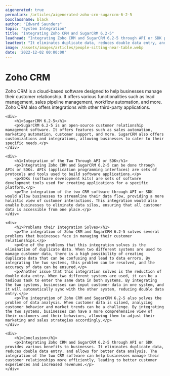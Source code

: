 ```yaml
---
aigenerated: true
permalink: /articles/aigenerated-zoho-crm-sugarcrm-6-2-5
boxclassname: black
author: "Edward Saunders"
topic: "System Integration"
title: "Integrating Zoho CRM and SugarCRM 6.2-5"
leadhead: "Integrating Zoho CRM and SugarCRM 6.2-5 through API or SDK provides various benefits to businesses"
leadtext: "It eliminates duplicate data, reduces double data entry, and allows for better data analysis. The integration of the two CRM software can help businesses manage their customer relationships more efficiently, leading to better customer experiences and increased revenues."
image: /assets/images/articles/people-sitting-near-table.webp
date: '2022-12-02 00:00:00'
---
```

<div class="arttext">	<div>
		<h1>Zoho CRM</h1>
		<p>Zoho CRM is a cloud-based software designed to help businesses manage their customer relationship. It offers various functionalities such as lead management, sales pipeline management, workflow automation, and more. Zoho CRM also offers integrations with other third-party applications.</p>
	</div>

	<div>
		<h1>SugarCRM 6.2-5</h1>
		<p>SugarCRM 6.2-5 is an open-source customer relationship management software. It offers features such as sales automation, marketing automation, customer support, and more. SugarCRM also offers customizations and integrations, allowing businesses to cater to their specific needs.</p>
	</div>

	<div>
		<h1>Integration of the Two Through API or SDK</h1>
		<p>Integrating Zoho CRM and SugarCRM 6.2-5 can be done through APIs or SDKs. APIs (application programming interfaces) are sets of protocols and tools used to build software applications.</p>
		<p>SDKs (software development kits) are sets of software development tools used for creating applications for a specific platform.</p>
		<p>The integration of the two CRM software through API or SDK would allow businesses to streamline their data flow, providing a more holistic view of customer interactions. This integration would also enable businesses to eliminate data silos, ensuring that all customer data is accessible from one place.</p>
	</div>

	<div>
		<h1>Problems their Integration Solves</h1>
		<p>The integration of Zoho CRM and SugarCRM 6.2-5 solves several problems that businesses face in managing their customer relationships.</p>
		<p>One of the problems that this integration solves is the elimination of duplicate data. When two different systems are used to manage customer data, there is a high possibility of creating duplicate data that can be confusing and lead to data errors. By integrating the two systems, this problem can be resolved, and the accuracy of data can be ensured.</p>
		<p>Another issue that this integration solves is the reduction of double data entry. When two different systems are used, it can be a tedious task to enter the same data in both systems. By integrating the two systems, businesses can input customer data in one system, and it will automatically sync with the other system, reducing double data entry.</p>
		<p>The integration of Zoho CRM and SugarCRM 6.2-5 also solves the problem of data analysis. When customer data is siloed, analyzing customer behavior and market trends can be a challenge. By integrating the two systems, businesses can have a more comprehensive view of their customers and their behaviors, allowing them to adjust their marketing and sales strategies accordingly.</p>
	</div>

	<div>
		<h1>Conclusion</h1>
		<p>Integrating Zoho CRM and SugarCRM 6.2-5 through API or SDK provides various benefits to businesses. It eliminates duplicate data, reduces double data entry, and allows for better data analysis. The integration of the two CRM software can help businesses manage their customer relationships more efficiently, leading to better customer experiences and increased revenues.</p>
	</div>
</div>